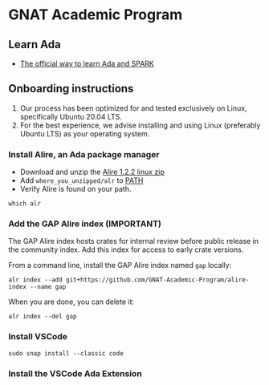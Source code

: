 # GNAT Academic Program

## Learn Ada
- [The official way to learn Ada and SPARK](https://learn.adacore.com/courses/intro-to-ada/index.html)

## Onboarding instructions

1. Our process has been optimized for and tested exclusively on Linux, specifically Ubuntu 20.04 LTS.    
2. For the best experience, we advise installing and using Linux (preferably Ubuntu LTS) as your operating system.

### Install Alire, an Ada package manager
- Download and unzip the [Alire 1.2.2 linux zip](https://github.com/alire-project/alire/releases/download/v1.2.2/alr-1.2.2-bin-x86_64-linux.zip)
- Add `where_you_unzipped/alr` to [PATH](https://phoenixnap.com/kb/linux-add-to-path)  
- Verify Alire is found on your path. 
``` 
which alr
```

### Add the GAP Alire index (IMPORTANT)
The GAP Alire index hosts crates for internal review before public release in the community index. Add this index for access to early crate versions.

From a command line, install the GAP Alire index named `gap` locally:
```
alr index --add git+https://github.com/GNAT-Academic-Program/alire-index --name gap
```

When you are done, you can delete it:
```
alr index --del gap
```
### Install VSCode
```
sudo snap install --classic code
```
### Install the VSCode Ada Extension
